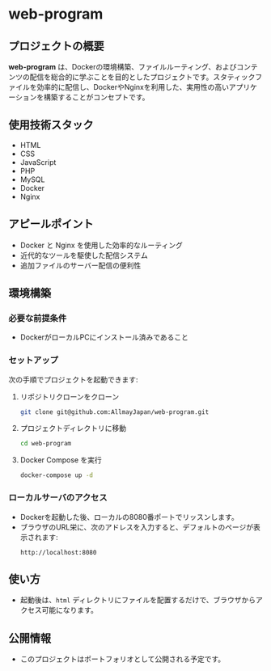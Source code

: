 # web-program

## プロジェクトの概要
**web-program** は、Dockerの環境構築、ファイルルーティング、およびコンテンツの配信を総合的に学ぶことを目的としたプロジェクトです。スタティックファイルを効率的に配信し、DockerやNginxを利用した、実用性の高いアプリケーションを構築することがコンセプトです。

## 使用技術スタック
- HTML
- CSS
- JavaScript
- PHP
- MySQL
- Docker
- Nginx

## アピールポイント
- Docker と Nginx を使用した効率的なルーティング
- 近代的なツールを駆使した配信システム
- 追加ファイルのサーバー配信の便利性

## 環境構築

### 必要な前提条件
- DockerがローカルPCにインストール済みであること

### セットアップ
次の手順でプロジェクトを起動できます:
1. リポジトリクローンをクローン
   ```bash
   git clone git@github.com:AllmayJapan/web-program.git
   ```
2. プロジェクトディレクトリに移動
   ```bash
   cd web-program
   ```
3. Docker Compose を実行
   ```bash
   docker-compose up -d
   ```

### ローカルサーバのアクセス
- Dockerを起動した後、ローカルの8080番ポートでリッスンします。
- ブラウザのURL栄に、次のアドレスを入力すると、デフォルトのページが表示されます:
  ```plaintext
  http://localhost:8080
  ```

## 使い方
- 起動後は、`html` ディレクトリにファイルを配置するだけで、ブラウザからアクセス可能になります。

## 公開情報
- このプロジェクトはポートフォリオとして公開される予定です。


